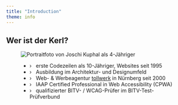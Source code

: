 ```yaml
---
title: "Introduction"
theme: info
---
```

## Wer ist der Kerl?

<figure class="blockquote">
    <img src="images/joschi-kuphal-a11y.jpg"
         alt="Portraitfoto von Joschi Kuphal als 4-Jähriger"/>
    <figcaption>
        <ul class="informal">
            <li>›&nbsp;&nbsp;&nbsp;erste Codezeilen als 10-Jähriger, Websites seit 1995</li>
            <li>›&nbsp;&nbsp;&nbsp;Ausbildung im Architektur- und Designumfeld</li>
            <li>›&nbsp;&nbsp;&nbsp;Web- &amp; Werbeagentur <a href="https://tollwerk.de" target="_blank">tollwerk</a> in Nürnberg seit 2000</li>
            <li>›&nbsp;&nbsp;&nbsp;IAAP Certified Professional in Web Accessibility (CPWA)</li>
            <li>›&nbsp;&nbsp;&nbsp;qualifizierter BITV- / WCAG-Prüfer im BITV-Test-Prüfverbund</li>
        </ul>
    </figcaption>
</figure>

